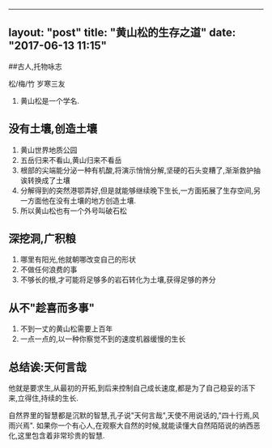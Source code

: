 
---
layout: "post"
title: "黄山松的生存之道"
date: "2017-06-13 11:15"
---
##古人,托物咏志


松/梅/竹  岁寒三友

1. 黄山松是一个学名.


## 没有土壤,创造土壤

1. 黄山世界地质公园
2. 五岳归来不看山,黄山归来不看岳
3. 根部的尖端能分泌一种有机酸,将演示悄悄分解,坚硬的石头变糟了,渐渐救护抽诶转换成了土壤
4. 分解得到的突然港鄂弄好,但是就能够继续晚下生长,一方面拓展了生存空间,另一方面他在没有土壤的地方创造土壤.
5. 所以黄山松也有一个外号叫破石松

## 深挖洞,广积粮
1. 哪里有阳光,他就朝哪改变自己的形状
2. 不做任何浪费的事
3. 不够长的根,才可能将足够多的岩石转化为土壤,获得足够的养分

## 从不"趁喜而多事"
1. 不到一丈的黄山松需要上百年
2. 一点一点的,以一种你察觉不到的速度机器缓慢的生长

## 总结诶:天何言哉
他就是要求生,从最初的开拓,到后来控制自己成长速度,都是为了自己稳妥的活下来,立得住,持续的生长.

自然界里的智慧都是沉默的智慧,孔子说"天何言哉",天使不用说话的,"四十行焉,风雨兴焉".
如果你一个有心人,在观察大自然的时候,就能读懂大自然陌陌说的纳西恶化,这里包含着非常珍贵的智慧.
